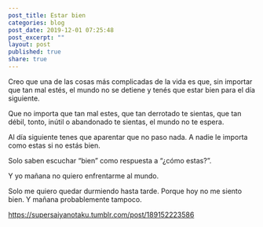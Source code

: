 ```yaml
---
post_title: Estar bien
categories: blog
post_date: 2019-12-01 07:25:48
post_excerpt: ""
layout: post
published: true
share: true
---
```

Creo que una de las cosas más complicadas de la vida es que, sin importar que tan mal estés, el mundo no se detiene y tenés que estar bien para el día siguiente.

Que no importa que tan mal estes, que tan derrotado te sientas, que tan débil, tonto, inútil o abandonado te sientas, el mundo no te espera.

Al día siguiente tenes que aparentar que no paso nada. A nadie le importa como estas si no estás bien.

Solo saben escuchar “bien” como respuesta a “¿cómo estas?”.

Y yo mañana no quiero enfrentarme al mundo.

Solo me quiero quedar durmiendo hasta tarde. Porque hoy no me siento bien. Y mañana probablemente tampoco.

 <div class="tumblr-post" data-href="https://embed.tumblr.com/embed/post/dLlcG0jPmORkvwSGMAEtlA/189152223586" data-did="9412ac88ba45d555752eebb065225a710a785eeb"><a href="https://supersaiyanotaku.tumblr.com/post/189152223586">https://supersaiyanotaku.tumblr.com/post/189152223586</a></div>  <script async src="https://assets.tumblr.com/post.js"></script>